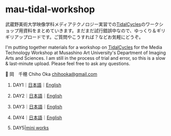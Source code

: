 # mau-tidal-workshop
武蔵野美術大学映像学科メディアテクノロジー実習での[TidalCycles](https://tidalcycles.org/)のワークショップ用資料をまとめていきます。まだまだ試行錯誤中なので、ゆっくり＆ギリギリアップロードです。ご質問やこうすれば？などお気軽にどうぞ。

I'm putting together materials for a workshop on [TidalCycles](https://tidalcycles.org/) for the Media Technology Workshop at Musashino Art University's Department of Imaging Arts and Sciences. I am still in the process of trial and error, so this is a slow & last-minute upload. Please feel free to ask any questions.

📧 岡　千穂 Chiho Oka chihooka@gmail.com

1. DAY1｜[日本語](https://github.com/conychang/mau-tidal-workshop/blob/main/day_1/MAU_TIDAL_01.md)｜[English](https://github.com/conychang/mau-tidal-workshop/blob/main/day_1/MAU_TIDAL_01_EN.md)

2. DAY2｜[日本語](https://github.com/conychang/mau-tidal-workshop/blob/main/day_2/MAU_TIDAL_02_JP.md)｜[English](https://github.com/conychang/mau-tidal-workshop/blob/main/day_2/MAU_TIDAL_02_EN.md)

3. DAY3｜[日本語](https://github.com/conychang/mau-tidal-workshop/blob/main/day_3/MAU_TIDAL_03_JP.md)｜[English](https://github.com/conychang/mau-tidal-workshop/blob/main/day_3/MAU_TIDAL_03_EN.md)

4. DAY4｜[日本語](./day_4/MAU_TIDAL_04_JP.md)｜[English](./day_4/MAU_TIDAL_04_EN.md)

5. DAY5|[mini works](./day_5/MAU_TIDAL_05_JP.md)
